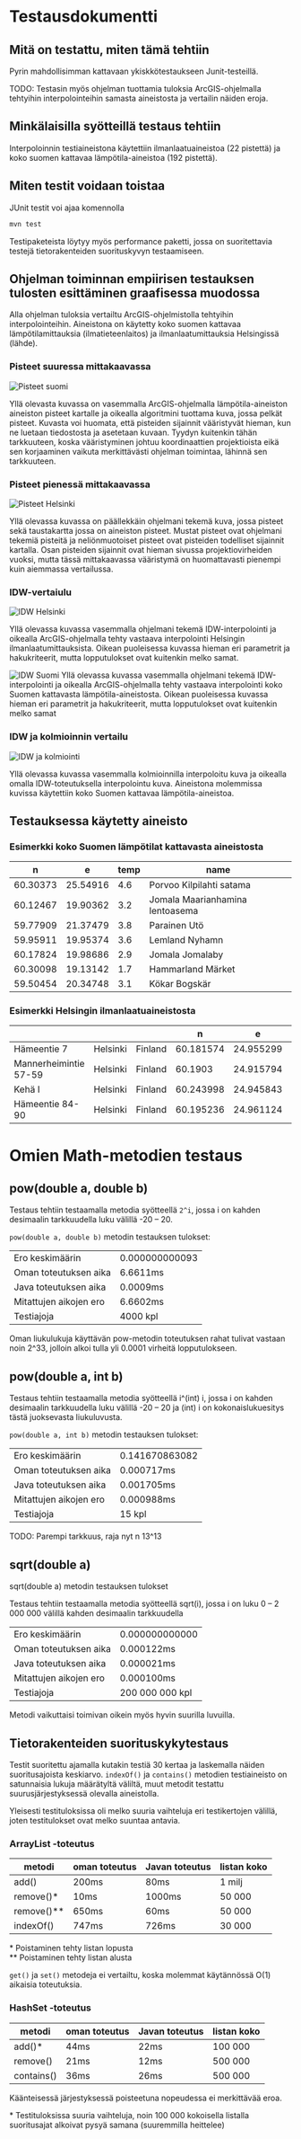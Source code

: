 # Testausdokumentti

## Mitä on testattu, miten tämä tehtiin

Pyrin mahdollisimman kattavaan ykiskkötestaukseen Junit-testeillä.

TODO: Testasin myös ohjelman tuottamia tuloksia ArcGIS-ohjelmalla tehtyihin interpolointeihin samasta aineistosta ja vertailin näiden eroja. 

## Minkälaisilla syötteillä testaus tehtiin 

Interpoloinnin testiaineistona käytettiin ilmanlaatuaineistoa (22 pistettä) ja koko suomen kattavaa lämpötila-aineistoa (192 pistettä).

## Miten testit voidaan toistaa

JUnit testit voi ajaa komennolla

```bash
mvn test
```

Testipaketeista löytyy myös performance paketti, jossa on suoritettavia testejä tietorakenteiden suorituskyvyn testaamiseen.

## Ohjelman toiminnan empiirisen testauksen tulosten esittäminen graafisessa muodossa

Alla ohjelman tuloksia vertailtu ArcGIS-ohjelmistolla tehtyihin interpolointeihin. Aineistona on käytetty koko suomen kattavaa lämpötilamittauksia (ilmatieteenlaitos) ja ilmanlaatumittauksia Helsingissä (lähde).

### Pisteet suuressa mittakaavassa

![Pisteet suomi](images/comparison_points2.png)

Yllä olevasta kuvassa on vasemmalla ArcGIS-ohjelmalla lämpötila-aineiston aineiston pisteet kartalle ja oikealla algoritmini tuottama kuva, jossa pelkät pisteet. Kuvasta voi huomata, että pisteiden sijainnit vääristyvät hieman, kun ne luetaan tiedostosta ja asetetaan kuvaan. Tyydyn kuitenkin tähän tarkkuuteen, koska vääristyminen johtuu koordinaattien projektioista eikä sen korjaaminen vaikuta merkittävästi ohjelman toimintaa, lähinnä sen tarkkuuteen. 

### Pisteet pienessä mittakaavassa

![Pisteet Helsinki](images/comparison_points.png)

Yllä olevassa kuvassa on päällekkäin ohjelmani tekemä kuva, jossa pisteet sekä taustakartta jossa on aineiston pisteet. Mustat pisteet ovat ohjelmani tekemiä pisteitä ja neliönmuotoiset pisteet ovat pisteiden todelliset sijainnit kartalla. Osan pisteiden sijainnit ovat hieman sivussa projektiovirheiden vuoksi, mutta tässä mittakaavassa vääristymä on huomattavasti pienempi kuin aiemmassa vertailussa.

### IDW-vertaiulu

![IDW Helsinki](images/comparison_idw.png)

Yllä olevassa kuvassa vasemmalla ohjelmani tekemä IDW-interpolointi ja oikealla ArcGIS-ohjelmalla tehty vastaava interpolointi Helsingin ilmanlaatumittauksista. Oikean puoleisessa kuvassa hieman eri parametrit ja hakukriteerit, mutta lopputulokset ovat kuitenkin melko samat.

![IDW Suomi](images/comparison_idw_wappu.png)
Yllä olevassa kuvassa vasemmalla ohjelmani tekemä IDW-interpolointi ja oikealla ArcGIS-ohjelmalla tehty vastaava interpolointi koko Suomen kattavasta lämpötila-aineistosta. Oikean puoleisessa kuvassa hieman eri parametrit ja hakukriteerit, mutta lopputulokset ovat kuitenkin melko samat

### IDW ja kolmioinnin vertailu

![IDW ja kolmiointi](images/comparison_idw_triangles.png)

Yllä olevassa kuvassa vasemmalla kolmioinnilla interpoloitu kuva ja oikealla omalla IDW-toteutuksella interpolointu kuva. Aineistona molemmissa kuvissa käytettiin koko Suomen kattavaa lämpötila-aineistoa.

## Testauksessa käytetty aineisto 

### Esimerkki koko Suomen lämpötilat kattavasta aineistosta

**n**|**e**|**temp**|**name**
-----|-----|-----|-----
60.30373|25.54916|4.6|Porvoo Kilpilahti satama
60.12467|19.90362|3.2|Jomala Maarianhamina lentoasema
59.77909|21.37479|3.8|Parainen Utö
59.95911|19.95374|3.6|Lemland Nyhamn
60.17824|19.98686|2.9|Jomala Jomalaby
60.30098|19.13142|1.7|Hammarland Märket
59.50454|20.34748|3.1|Kökar Bogskär

### Esimerkki Helsingin ilmanlaatuaineistosta

 | | | |**n**|**e**| |**value**
-----|-----|-----|-----|-----|-----|-----
Hämeentie 7| Helsinki| Finland|60.181574|24.955299|success|33
Mannerheimintie 57-59| Helsinki| Finland|60.1903|24.915794|success|39
Kehä I| Helsinki| Finland|60.243998|24.945843|success|33
Hämeentie 84-90| Helsinki| Finland|60.195236|24.961124|success|20


# Omien Math-metodien testaus 

## pow(double a, double b)

Testaus tehtiin testaamalla metodia syötteellä `2^i`, jossa i on kahden desimaalin tarkkuudella luku välillä -20 – 20.

`pow(double a, double b)` metodin testauksen tulokset: 

|   |   |
|--|--|
|Ero keskimäärin|0.000000000093|
|Oman toteutuksen aika|6.6611ms|
|Java toteutuksen aika|0.0009ms|
|Mitattujen aikojen ero|6.6602ms|
|Testiajoja|4000 kpl|

Oman liukulukuja käyttävän pow-metodin toteutuksen rahat tulivat vastaan noin 2^33, jolloin alkoi tulla yli 0.0001 virheitä lopputulokseen.

## pow(double a, int b)  

Testaus tehtiin testaamalla metodia syötteellä i^(int) i, jossa i on kahden desimaalin tarkkuudella luku välillä -20 – 20 ja (int) i on kokonaislukuesitys tästä juoksevasta liukuluvusta. 

`pow(double a, int b)` metodin testauksen tulokset:

|   |   |
|--|--|
|Ero keskimäärin|0.141670863082|
|Oman toteutuksen aika|0.000717ms|
|Java toteutuksen aika|0.001705ms|
|Mitattujen aikojen ero|0.000988ms|
|Testiajoja|15 kpl|

TODO: Parempi tarkkuus, raja nyt n 13^13

## sqrt(double a)
sqrt(double a) metodin testauksen tulokset

Testaus tehtiin  testaamalla metodia syötteellä sqrt(i), jossa i on luku 0 – 2 000 000 välillä kahden desimaalin tarkkuudella

|   |   |
|--|--|
|Ero keskimäärin|0.000000000000|
|Oman toteutuksen aika|0.000122ms|
|Java toteutuksen aika|0.000021ms|
|Mitattujen aikojen ero|0.000100ms|
|Testiajoja|200 000 000 kpl|

Metodi vaikuttaisi toimivan oikein myös hyvin suurilla luvuilla.

## Tietorakenteiden suorituskykytestaus

Testit suoritettu ajamalla kutakin testiä 30 kertaa ja laskemalla näiden suoritusajoista keskiarvo. `indexOf()` ja `contains()` metodien testiaineisto on satunnaisia lukuja määrätyltä väliltä, muut metodit testattu suurusjärjestyksessä olevalla aineistolla.

Yleisesti testituloksissa oli melko suuria vaihteluja eri testikertojen välillä, joten testitulokset ovat melko suuntaa antavia.

### ArrayList -toteutus

|metodi|oman toteutus|Javan toteutus|listan koko|
|--|--|--|--|
|add()|200ms|80ms|1 milj
|remove()*|10ms|1000ms| 50 000
|remove()**|650ms|60ms| 50 000
|indexOf()|747ms|726ms|30 000

\* Poistaminen tehty listan lopusta   
\** Poistaminen tehty listan alusta

`get()` ja `set()` metodeja ei vertailtu, koska molemmat käytännössä O(1) aikaisia toteutuksia.

### HashSet -toteutus

|metodi|oman toteutus|Javan toteutus|listan koko|
|--|--|--|--|
|add()*|44ms|22ms|100 000
|remove()|21ms|12ms|500 000
|contains()|36ms|26ms|500 000

Käänteisessä järjestyksessä poisteetuna nopeudessa ei merkittävää eroa.

\* Testituloksissa suuria vaihteluja, noin 100 000 kokoisella listalla suoritusajat alkoivat pysyä samana (suuremmilla heittelee)
